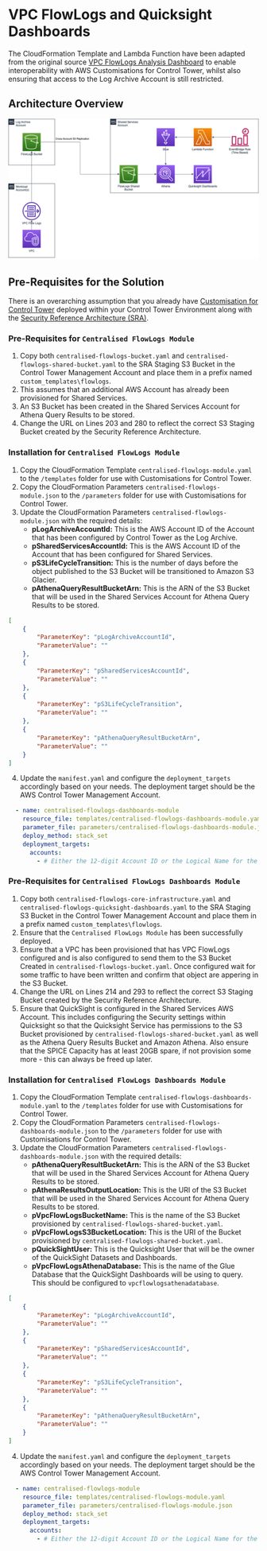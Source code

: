 # VPC FlowLogs and Quicksight Dashboards

The CloudFormation Template and Lambda Function have been adapted from the original source [VPC FlowLogs Analysis Dashboard](https://wellarchitectedlabs.com/security/300_labs/300_vpc_flow_logs_analysis_dashboard/) to enable interoperability with AWS Customisations for Control Tower, whilst also ensuring that access to the Log Archive Account is still restricted.

## Architecture Overview

![alt](./Diagrams/FlowLogs.png)

## Pre-Requisites for the Solution
There is an overarching assumption that you already have [Customisation for Control Tower](https://aws.amazon.com/solutions/implementations/customizations-for-aws-control-tower/) deployed within your Control Tower Environment along with the [Security Reference Architecture (SRA)](https://github.com/aws-samples/aws-security-reference-architecture-examples).

### Pre-Requisites for `Centralised FlowLogs Module`
1.  Copy both `centralised-flowlogs-bucket.yaml` and `centralised-flowlogs-shared-bucket.yaml` to the SRA Staging S3 Bucket in the Control Tower Management Account and place them in a prefix named `custom_templates\flowlogs`.
2.  This assumes that an additional AWS Account has already been provisioned for Shared Services.
3.  An S3 Bucket has been created in the Shared Services Account for Athena Query Results to be stored.
4.  Change the URL on Lines 203 and 280 to reflect the correct S3 Staging Bucket created by the Security Reference Architecture.

### Installation for `Centralised FlowLogs Module`
1.  Copy the CloudFormation Template `centralised-flowlogs-module.yaml` to the `/templates` folder for use with Customisations for Control Tower.
2.  Copy the CloudFormation Parameters `centralised-flowlogs-module.json` to the `/parameters` folder for use with Customisations for Control Tower.
3.  Update the CloudFormation Parameters `centralised-flowlogs-module.json` with the required details:
    * **pLogArchiveAccountId:** This is the AWS Account ID of the Account that has been configured by Control Tower as the Log Archive.
    * **pSharedServicesAccountId:** This is the AWS Account ID of the Account that has been configured for Shared Services.
    * **pS3LifeCycleTransition:** This is the number of days before the object published to the S3 Bucket will be transitioned to Amazon S3 Glacier.
    * **pAthenaQueryResultBucketArn:** This is the ARN of the S3 Bucket that will be used in the Shared Services Account for Athena Query Results to be stored.

```json
[
    {
        "ParameterKey": "pLogArchiveAccountId",
        "ParameterValue": ""
    },
    {
        "ParameterKey": "pSharedServicesAccountId",
        "ParameterValue": ""
    },
    {
        "ParameterKey": "pS3LifeCycleTransition",
        "ParameterValue": ""
    },
    {
        "ParameterKey": "pAthenaQueryResultBucketArn",
        "ParameterValue": ""
    }
]
```

4.  Update the `manifest.yaml` and configure the `deployment_targets` accordingly based on your needs. The deployment target should be the AWS Control Tower Management Account.

```yaml
  - name: centralised-flowlogs-dashboards-module
    resource_file: templates/centralised-flowlogs-dashboards-module.yaml
    parameter_file: parameters/centralised-flowlogs-dashboards-module.json
    deploy_method: stack_set
    deployment_targets:
      accounts:
        - # Either the 12-digit Account ID or the Logical Name for the Control Tower Management Account
```

### Pre-Requisites for `Centralised FlowLogs Dashboards Module`
1.  Copy both `centralised-flowlogs-core-infrastructure.yaml` and `centralised-flowlogs-quicksight-dashboards.yaml` to the SRA Staging S3 Bucket in the Control Tower Management Account and place them in a prefix named `custom_templates\flowlogs`.
2.  Ensure that the `Centralised FlowLogs Module` has been successfully deployed.
3.  Ensure that a VPC has been provisioned that has VPC FlowLogs configured and is also configured to send them to the S3 Bucket Created in `centralised-flowlogs-bucket.yaml`.  Once configured wait for some traffic to have been written and confirm that object are appering in the S3 Bucket.
4.  Change the URL on Lines 214 and 293 to reflect the correct S3 Staging Bucket created by the Security Reference Architecture.
5.  Ensure that QuickSight is configured in the Shared Services AWS Account. This includes configuring the Security settings within Quicksight so that the Quicksight Service has permissions to the S3 Bucket provisioned by `centralised-flowlogs-shared-bucket.yaml` as well as the Athena Query Results Bucket and Amazon Athena. Also ensure that the SPICE Capacity has at least 20GB spare, if not provision some more - this can always be freed up later.

### Installation for `Centralised FlowLogs Dashboards Module`

1.  Copy the CloudFormation Template `centralised-flowlogs-dashboards-module.yaml` to the `/templates` folder for use with Customisations for Control Tower.
2.  Copy the CloudFormation Parameters `centralised-flowlogs-dashboards-module.json` to the `/parameters` folder for use with Customisations for Control Tower.
3.  Update the CloudFormation Parameters `centralised-flowlogs-dashboards-module.json` with the required details:
    * **pAthenaQueryResultBucketArn:** This is the ARN of the S3 Bucket that will be used in the Shared Services Account for Athena Query Results to be stored.
    * **pAthenaResultsOutputLocation:** This is the URI of the S3 Bucket that will be used in the Shared Services Account for Athena Query Results to be stored.
    * **pVpcFlowLogsBucketName:** This is the name of the S3 Bucket provisioned by `centralised-flowlogs-shared-bucket.yaml`.
    * **pVpcFlowLogsS3BucketLocation:** This is the URI of the Bucket provisioned by `centralised-flowlogs-shared-bucket.yaml`.
    * **pQuickSightUser:**  This is the Quicksight User that will be the owner of the QuickSight Datasets and Dashboards.
    * **pVpcFlowLogsAthenaDatabase:** This is the name of the Glue Database that the QuickSight Dashboards will be using to query. This should be configured to `vpcflowlogsathenadatabase`.

```json
[
    {
        "ParameterKey": "pLogArchiveAccountId",
        "ParameterValue": ""
    },
    {
        "ParameterKey": "pSharedServicesAccountId",
        "ParameterValue": ""
    },
    {
        "ParameterKey": "pS3LifeCycleTransition",
        "ParameterValue": ""
    },
    {
        "ParameterKey": "pAthenaQueryResultBucketArn",
        "ParameterValue": ""
    }
]
```

4.  Update the `manifest.yaml` and configure the `deployment_targets` accordingly based on your needs. The deployment target should be the AWS Control Tower Management Account.

```yaml
  - name: centralised-flowlogs-module
    resource_file: templates/centralised-flowlogs-module.yaml
    parameter_file: parameters/centralised-flowlogs-module.json
    deploy_method: stack_set
    deployment_targets:
      accounts:
        - # Either the 12-digit Account ID or the Logical Name for the Control Tower Management Account
```